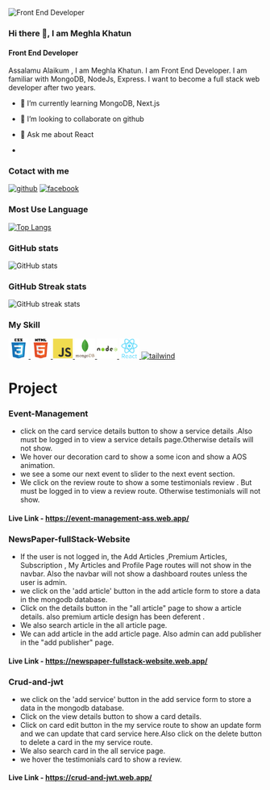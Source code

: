 ![Front End Developer](https://scontent.fjsr11-1.fna.fbcdn.net/v/t39.30808-6/409406618_735626735121647_389134957898236579_n.jpg?_nc_cat=104&ccb=1-7&_nc_sid=783fdb&_nc_eui2=AeHl7xyEoqMJgDDAoE3XBhA3DuCmZsgtLdcO4KZmyC0t1yBVKYCUmPSafoQab3Rl-pZxUWS46c84GJv_TrIx2gCm&_nc_ohc=ORSLiOEpdu8AX9DHerw&_nc_ht=scontent.fjsr11-1.fna&oh=00_AfDeHkv4A5yIXKFkJYgQK7EctzFFlyLLM6TZkiCU7T2sEQ&oe=657901F2)
### Hi there 👋,  I am Meghla Khatun
#### Front End Developer

Assalamu Alaikum , I am Meghla Khatun. I am Front End Developer. I am familiar with MongoDB, NodeJs, Express. I want to become a full stack web developer after two years.


- 🌱 I’m currently learning MongoDB, Next.js 
- 👯 I’m looking to collaborate on github 
- 💬 Ask me about  React

- 
### Cotact with me
[<img src='https://cdn.jsdelivr.net/npm/simple-icons@3.0.1/icons/github.svg' alt='github' height='40'>](https://github.com/MeghlaKhatun)  [<img src='https://cdn.jsdelivr.net/npm/simple-icons@3.0.1/icons/facebook.svg' alt='facebook' height='40'>](https://www.facebook.com/meghla.khatun.944)  


### Most Use Language
[![Top Langs](https://github-readme-stats.vercel.app/api/top-langs/?username=MeghlaKhatun)](https://github.com/anuraghazra/github-readme-stats)


### GitHub stats
![GitHub stats](https://github-readme-stats.vercel.app/api?username=MeghlaKhatun&show_icons=true)  


### GitHub Streak stats
![GitHub streak stats](https://streak-stats.demolab.com/?user=MeghlaKhatun)  


### My Skill
<p align="left"> <a href="https://www.w3schools.com/css/" target="_blank" rel="noreferrer"> <img src="https://raw.githubusercontent.com/devicons/devicon/master/icons/css3/css3-original-wordmark.svg" alt="css3" width="40" height="40"/> </a> <a href="https://www.w3.org/html/" target="_blank" rel="noreferrer"> <img src="https://raw.githubusercontent.com/devicons/devicon/master/icons/html5/html5-original-wordmark.svg" alt="html5" width="40" height="40"/> </a> <a href="https://developer.mozilla.org/en-US/docs/Web/JavaScript" target="_blank" rel="noreferrer"> <img src="https://raw.githubusercontent.com/devicons/devicon/master/icons/javascript/javascript-original.svg" alt="javascript" width="40" height="40"/> </a> <a href="https://www.mongodb.com/" target="_blank" rel="noreferrer"> <img src="https://raw.githubusercontent.com/devicons/devicon/master/icons/mongodb/mongodb-original-wordmark.svg" alt="mongodb" width="40" height="40"/> </a> <a href="https://nodejs.org" target="_blank" rel="noreferrer"> <img src="https://raw.githubusercontent.com/devicons/devicon/master/icons/nodejs/nodejs-original-wordmark.svg" alt="nodejs" width="40" height="40"/> </a> <a href="https://reactjs.org/" target="_blank" rel="noreferrer"> <img src="https://raw.githubusercontent.com/devicons/devicon/master/icons/react/react-original-wordmark.svg" alt="react" width="40" height="40"/> </a> <a href="https://tailwindcss.com/" target="_blank" rel="noreferrer"> <img src="https://www.vectorlogo.zone/logos/tailwindcss/tailwindcss-icon.svg" alt="tailwind" width="40" height="40"/> </a> </p>

# Project
### Event-Management
- click on the card service details button to show a service details .Also must be logged in to view a service details page.Otherwise details will not show.
- We hover our decoration card to show a some icon and show a AOS animation.
- we see a some our next event to slider to the next event section.
- We click on the review route to show a some testimonials review . But must be logged in to view a review route. Otherwise testimonials will not show.
#### Live Link - https://event-management-ass.web.app/

### NewsPaper-fullStack-Website
- If the user is not logged in, the Add Articles ,Premium Articles, Subscription , My Articles and Profile Page routes will not show in the navbar. Also the navbar will not show a dashboard routes unless the user is admin.
- we click on the 'add article' button in the add article form to store a data in the mongodb database.
- Click on the details button in the "all article" page to show a article details. also premium article design has been deferent .
- We also search article in the all article page.
- We can add article in the add article page. Also admin can add publisher in the "add publisher" page.
#### Live Link - https://newspaper-fullstack-website.web.app/


### Crud-and-jwt
- we click on the 'add service' button in the add service form to store a data in the mongodb database.
- Click on the view details button to show a card details.
- Click on card edit button in the my service route to show an update form and we can update that card service here.Also click on the delete button to delete a card in the my service route.
- We also search card in the all service page.
- we hover the testimonials card to show a review.
#### Live Link - https://crud-and-jwt.web.app/
